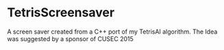 # TetrisScreensaver
A screen saver created from a C++ port of my TetrisAI algorithm. The Idea was suggested by a sponsor of CUSEC 2015
